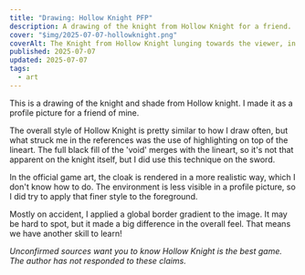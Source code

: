 ```yaml
---
title: "Drawing: Hollow Knight PFP"
description: A drawing of the knight from Hollow Knight for a friend.
cover: "$img/2025-07-07-hollowknight.png"
coverAlt: The Knight from Hollow Knight lunging towards the viewer, in the background lots of sparkles and the Shade of the Knight.
published: 2025-07-07
updated: 2025-07-07
tags:
  - art
---
```


This is a drawing of the knight and shade from Hollow knight.
I made it as a profile picture for a friend of mine.

The overall style of Hollow Knight is pretty similar to how I draw often,
but what struck me in the references was the use of highlighting on top of the lineart.
The full black fill of the 'void' merges with the lineart, so it's not that apparent on the knight itself,
but I did use this technique on the sword.

In the official game art, the cloak is rendered in a more realistic way, which I don't know how to do.
The environment is less visible in a profile picture, so I did try to apply that finer style to the foreground.

Mostly on accident, I applied a global border gradient to the image.
It may be hard to spot, but it made a big difference in the overall feel.
That means we have another skill to learn!

*Unconfirmed sources want you to know Hollow Knight is the best game.*
*The author has not responded to these claims.*
